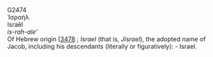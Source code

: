 G2474  
Ἰσραήλ  
Israēl  
*is-rah-ale‘*  
Of Hebrew origin \[[3478](h3478) ; *Israel* (that is, *Jisrael*), the
adopted name of Jacob, including his descendants (literally or
figuratively): - Israel.  
